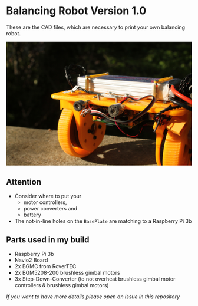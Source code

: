 # Balancing Robot Version 1.0

These are the CAD files, which are necessary to print your own balancing robot.

![Balancing Robot](robot.jpg)

## Attention

* Consider where to put your 
  * motor controllers,
  * power converters and
  * battery
* The not-in-line holes on the `BasePlate` are matching to a Raspberry Pi 3b

## Parts used in my build

* Raspberry Pi 3b
* Navio2 Board
* 2x BGMC from RoverTEC
* 2x BGM5208-200 brushless gimbal motors
* 3x Step-Down-Converter (to not overheat brushless gimbal motor controllers & brushless gimbal motors) 

*If you want to have more details please open an issue in this repository*

